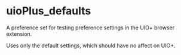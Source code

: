 # uioPlus_defaults

A preference set for testing preference settings in the UIO+ browser extension.

Uses only the default settings, which should have no affect on UIO+.
